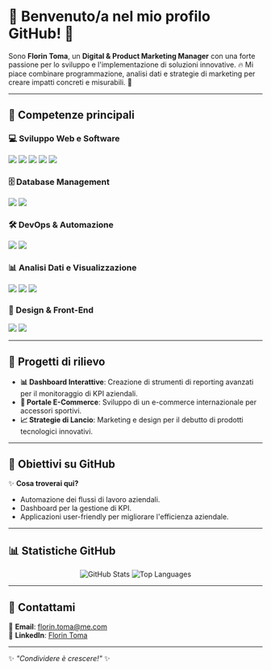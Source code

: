 # 🌟 Benvenuto/a nel mio profilo GitHub! 👋

Sono **Florin Toma**, un **Digital & Product Marketing Manager** con una forte passione per lo sviluppo e l'implementazione di soluzioni innovative. 🔥 Mi piace combinare programmazione, analisi dati e strategie di marketing per creare impatti concreti e misurabili. 🚀

---

## 💼 Competenze principali
### 💻 Sviluppo Web e Software
<p>
  <img src="https://img.shields.io/badge/PHP-777BB4?style=for-the-badge&logo=php&logoColor=white" />
  <img src="https://img.shields.io/badge/Python-3776AB?style=for-the-badge&logo=python&logoColor=white" />
  <img src="https://img.shields.io/badge/Swift-FA7343?style=for-the-badge&logo=swift&logoColor=white" />
  <img src="https://img.shields.io/badge/HTML5-E34F26?style=for-the-badge&logo=html5&logoColor=white" />
  <img src="https://img.shields.io/badge/CSS3-1572B6?style=for-the-badge&logo=css3&logoColor=white" />
</p>

### 🗄️ Database Management
<p>
  <img src="https://img.shields.io/badge/MySQL-4479A1?style=for-the-badge&logo=mysql&logoColor=white" />
  <img src="https://img.shields.io/badge/SQL-003B57?style=for-the-badge&logo=microsoft-sql-server&logoColor=white" />
</p>

### 🛠️ DevOps & Automazione
<p>
  <img src="https://img.shields.io/badge/Docker-2496ED?style=for-the-badge&logo=docker&logoColor=white" />
  <img src="https://img.shields.io/badge/Zapier-FF4A00?style=for-the-badge&logo=zapier&logoColor=white" />
</p>

### 📊 Analisi Dati e Visualizzazione
<p>
  <img src="https://img.shields.io/badge/Google%20Looker%20Studio-4285F4?style=for-the-badge&logo=google&logoColor=white" />
  <img src="https://img.shields.io/badge/Power%20BI-F2C811?style=for-the-badge&logo=power-bi&logoColor=white" />
  <img src="https://img.shields.io/badge/Excel-217346?style=for-the-badge&logo=microsoft-excel&logoColor=white" />
</p>

### 🎨 Design & Front-End
<p>
  <img src="https://img.shields.io/badge/Adobe%20Creative%20Suite-FF0000?style=for-the-badge&logo=adobe&logoColor=white" />
  <img src="https://img.shields.io/badge/WordPress-21759B?style=for-the-badge&logo=wordpress&logoColor=white" />
</p>

---

## 🚀 Progetti di rilievo
- **📊 Dashboard Interattive**: Creazione di strumenti di reporting avanzati per il monitoraggio di KPI aziendali.
- **🛒 Portale E-Commerce**: Sviluppo di un e-commerce internazionale per accessori sportivi.
- **📈 Strategie di Lancio**: Marketing e design per il debutto di prodotti tecnologici innovativi.

---

## 🎯 Obiettivi su GitHub
✨ **Cosa troverai qui?**  
- Automazione dei flussi di lavoro aziendali.  
- Dashboard per la gestione di KPI.  
- Applicazioni user-friendly per migliorare l'efficienza aziendale.

---

## 📊 Statistiche GitHub
<p align="center">
  <img src="https://github-readme-stats.vercel.app/api?username=florintoma&show_icons=true&theme=tokyonight" alt="GitHub Stats" />
  <img src="https://github-readme-stats.vercel.app/api/top-langs/?username=florintoma&layout=compact&theme=tokyonight" alt="Top Languages" />
</p>

---

## 💌 Contattami
📧 **Email**: florin.toma@me.com  
💼 **LinkedIn**: [Florin Toma](https://www.linkedin.com/in/florintoma)

---

✨ *"Condividere è crescere!"* ✨

